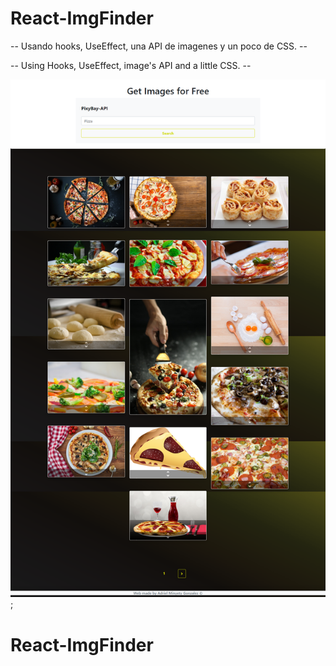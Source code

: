 # React-ImgFinder

-- Usando hooks, UseEffect, una API de imagenes y un poco de CSS. --

--  Using Hooks, UseEffect, image's API and a little CSS. --

![card](https://github.com/AdrielMinyety/React-ImgFinder/blob/master/React-ImgFinder.png);

# React-ImgFinder